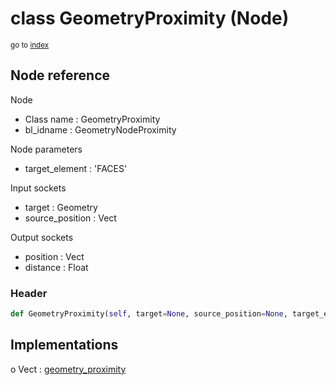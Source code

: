 # class GeometryProximity (Node)

<sub>go to [index](/docs/index.md)</sub>

## Node reference

Node
 - Class name : GeometryProximity
 - bl_idname : GeometryNodeProximity

Node parameters
 - target_element : 'FACES'

Input sockets
 - target : Geometry
 - source_position : Vect

Output sockets
 - position : Vect
 - distance : Float

### Header

``` python
def GeometryProximity(self, target=None, source_position=None, target_element='FACES', node_label=None, node_color=None):
```

## Implementations

o Vect : [geometry_proximity](/docs/GeoNodes_classes/Vect.md#geometry_proximity) 

